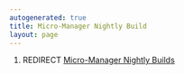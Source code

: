 ```yaml
---
autogenerated: true
title: Micro-Manager Nightly Build
layout: page
---
```


1.  REDIRECT [Micro-Manager Nightly
    Builds](Micro-Manager_Nightly_Builds "wikilink")
